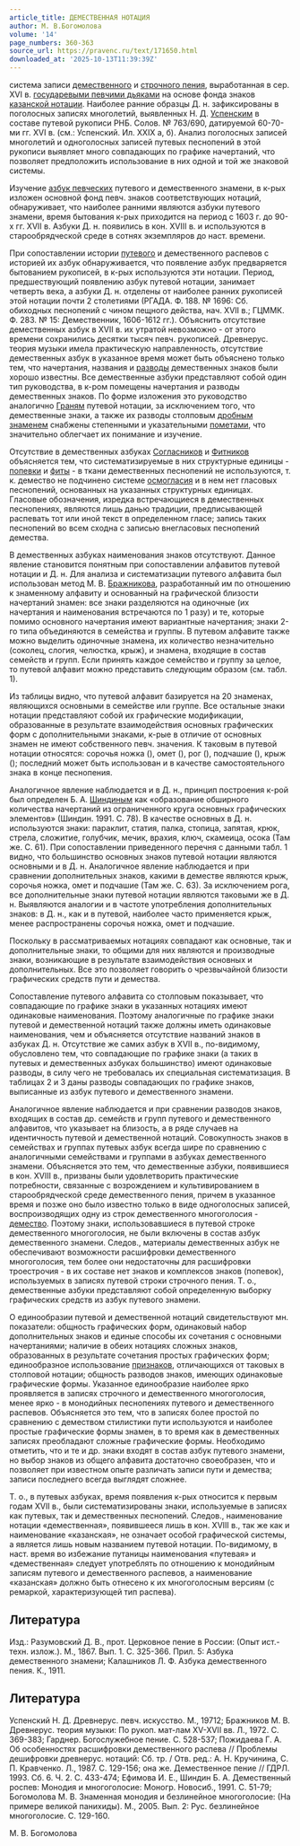 ```yaml
---
article_title: ДЕМЕСТВЕННАЯ НОТАЦИЯ
author: М. В.Богомолова
volume: '14'
page_numbers: 360-363
source_url: https://pravenc.ru/text/171650.html
downloaded_at: '2025-10-13T11:39:39Z'
---
```


система записи [демественного](https://pravenc.ru/text/демественного.html) и [строчного пения](<https://pravenc.ru/text/строчного пения.html>), выработанная в сер. XVI в. [государевыми певчими дьяками](<https://pravenc.ru/text/государевыми певчими дьяками.html>) на основе фонда знаков [казанской нотации](<https://pravenc.ru/text/казанской нотации.html>). Наиболее ранние образцы Д. н. зафиксированы в поголосных записях многолетий, выявленных Н. Д. [Успенским](https://pravenc.ru/text/Успенским.html) в составе путевой рукописи РНБ. Солов. № 763/690, датируемой 60-70-ми гг. XVI в. (см.: Успенский. Ил. XXIX а, б). Анализ поголосных записей многолетий и одноголосных записей путевых песнопений в этой рукописи выявляет много совпадающих по графике начертаний, что позволяет предположить использование в них одной и той же знаковой системы.

Изучение [азбук певческих](<https://pravenc.ru/text/азбук певческих.html>) путевого и демественного знамени, в к-рых изложен основной фонд певч. знаков соответствующих нотаций, обнаруживает, что наиболее ранними являются азбуки путевого знамени, время бытования к-рых приходится на период с 1603 г. до 90-х гг. XVII в. Азбуки Д. н. появились в кон. XVIII в. и используются в старообрядческой среде в сотнях экземпляров до наст. времени.

При сопоставлении истории [путевого](https://pravenc.ru/text/путевого.html) и демественного распевов с историей их азбук обнаруживается, что появление азбук предваряется бытованием рукописей, в к-рых используются эти нотации. Период, предшествующий появлению азбук путевой нотации, занимает четверть века, а азбуки Д. н. отделены от наиболее ранних рукописей этой нотации почти 2 столетиями (РГАДА. Ф. 188. № 1696: Сб. обиходных песнопений с чином пещного действа, нач. XVII в.; ГЦММК. Ф. 283. № 15: Демественник, 1606-1612 гг.). Объяснить отсутствие демественных азбук в XVII в. их утратой невозможно - от этого времени сохранились десятки тысяч певч. рукописей. Древнерус. теория музыки имела практическую направленность, отсутствие демественных азбук в указанное время может быть объяснено только тем, что начертания, названия и [разводы](https://pravenc.ru/text/разводы.html) демественных знаков были хорошо известны. Все демественные азбуки представляют собой один тип руководства, в к-ром помещены начертания и разводы демественных знаков. По форме изложения это руководство аналогично [Граням](https://pravenc.ru/text/Граням.html) путевой нотации, за исключением того, что демественные знаки, а также их разводы столповым [дробным знаменем](<https://pravenc.ru/text/ДРОБНОЕ ЗНАМЯ.html>) снабжены степенными и указательными [пометами](https://pravenc.ru/text/пометами.html), что значительно облегчает их понимание и изучение.

Отсутствие в демественных азбуках [Согласников](https://pravenc.ru/text/Согласников.html) и [Фитников](https://pravenc.ru/text/Фитников.html) объясняется тем, что систематизируемые в них структурные единицы - [попевки](https://pravenc.ru/text/попевки.html) и [фиты](https://pravenc.ru/text/фита.html) - в ткани демественных песнопений не используются, т. к. демество не подчинено системе [осмогласия](https://pravenc.ru/text/осмогласия.html) и в нем нет гласовых песнопений, основанных на указанных структурных единицах. Гласовые обозначения, изредка встречающиеся в демественных песнопениях, являются лишь данью традиции, предписывающей распевать тот или иной текст в определенном гласе; запись таких песнопений во всем сходна с записью внегласовых песнопений демества.

В демественных азбуках наименования знаков отсутствуют. Данное явление становится понятным при сопоставлении алфавитов путевой нотации и Д. н. Для анализа и систематизации путевого алфавита был использован метод М. В. [Бражникова](https://pravenc.ru/text/БРАЖНИКОВ.html), разработанный им по отношению к знаменному алфавиту и основанный на графической близости начертаний знамен: все знаки разделяются на одиночные (их начертания и наименования встречаются по 1 разу) и те, которые помимо основного начертания имеют вариантные начертания; знаки 2-го типа объединяются в семейства и группы. В путевом алфавите также можно выделить одиночные знамена, их количество незначительно (соколец, слогия, челюстка, крыж), и знамена, входящие в состав семейств и групп. Если принять каждое семейство и группу за целое, то путевой алфавит можно представить следующим образом (см. табл. 1).

Из таблицы видно, что путевой алфавит базируется на 20 знаменах, являющихся основными в семействе или группе. Все остальные знаки нотации представляют собой их графические модификации, образованные в результате взаимодействия основных графических форм с дополнительными знаками, к-рые в отличие от основных знамен не имеют собственного певч. значения. К таковым в путевой нотации относятся: сорочья ножка (), омет (), рог (), подчашие (), крыж (); последний может быть использован и в качестве самостоятельного знака в конце песнопения.

Аналогичное явление наблюдается и в Д. н., принцип построения к-рой был определен Б. А. [Шиндиным](https://pravenc.ru/text/Шиндиным.html) как «образование обширного количества начертаний из ограниченного круга основных графических элементов» (Шиндин. 1991. С. 78). В качестве основных в Д. н. используются знаки: параклит, статия, палка, стопица, запятая, крюк, стрела, сложитие, голубчик, мечик, врахия, ключ, скамеица, осока (Там же. С. 61). При сопоставлении приведенного перечня с данными табл. 1 видно, что большинство основных знаков путевой нотации являются основными и в Д. н. Аналогичное явление наблюдается и при сравнении дополнительных знаков, какими в деместве являются крыж, сорочья ножка, омет и подчашие (Там же. С. 63). За исключением рога, все дополнительные знаки путевой нотации являются таковыми же в Д. н. Выявляются аналогии и в частоте употребления дополнительных знаков: в Д. н., как и в путевой, наиболее часто применяется крыж, менее распространены сорочья ножка, омет и подчашие.

Поскольку в рассматриваемых нотациях совпадают как основные, так и дополнительные знаки, то общими для них являются и производные знаки, возникающие в результате взаимодействия основных и дополнительных. Все это позволяет говорить о чрезвычайной близости графических средств пути и демества.

Сопоставление путевого алфавита со столповым показывает, что совпадающие по графике знаки в указанных нотациях имеют одинаковые наименования. Поэтому аналогичные по графике знаки путевой и демественной нотаций также должны иметь одинаковые наименования, чем и объясняется отсутствие названий знаков в азбуках Д. н. Отсутствие же самих азбук в XVII в., по-видимому, обусловлено тем, что совпадающие по графике знаки (а таких в путевых и демественных азбуках большинство) имеют одинаковые разводы, в силу чего не требовалась их специальная систематизация. В таблицах 2 и 3 даны разводы совпадающих по графике знаков, выписанные из азбук путевого и демественного знамени.

Аналогичное явление наблюдается и при сравнении разводов знаков, входящих в состав др. семейств и групп путевого и демественного алфавитов, что указывает на близость, а в ряде случаев на идентичность путевой и демественной нотаций. Совокупность знаков в семействах и группах путевых азбук всегда шире по сравнению с аналогичными семействами и группами в азбуках демественного знамени. Объясняется это тем, что демественные азбуки, появившиеся в кон. XVIII в., призваны были удовлетворить практические потребности, связанные с возрождением и культивированием в старообрядческой среде демественного пения, причем в указанное время и позже оно было известно только в виде одноголосных записей, воспроизводящих одну из строк демественного многоголосия - [демество](https://pravenc.ru/text/демество.html). Поэтому знаки, использовавшиеся в путевой строке демественного многоголосия, не были включены в состав азбук демественного знамени. Следов., материалы демественных азбук не обеспечивают возможности расшифровки демественного многоголосия, тем более они недостаточны для расшифровки троестрочия - в их составе нет знаков и комплексов знаков (попевок), используемых в записях путевой строки строчного пения. Т. о., демественные азбуки представляют собой определенную выборку графических средств из азбук путевого знамени.

О единообразии путевой и демественной нотаций свидетельствуют мн. показатели: общность графических форм, одинаковый набор дополнительных знаков и единые способы их сочетания с основными начертаниями; наличие в обеих нотациях сложных знаков, образованных в результате сочетания простых графических форм; единообразное использование [признаков](https://pravenc.ru/text/признаки.html), отличающихся от таковых в столповой нотации; общность разводов знаков, имеющих одинаковые графические формы. Указанное единообразие наиболее ярко проявляется в записях строчного и демественного многоголосия, менее ярко - в монодийных песнопениях путевого и демественного распевов. Объясняется это тем, что в записях более простой по сравнению с демеством стилистики пути используются и наиболее простые графические формы знамен, в то время как в демественных записях преобладают сложные графические формы. Необходимо отметить, что и те и др. знаки входят в состав азбук путевого знамени, но выбор знаков из общего алфавита достаточно своеобразен, что и позволяет при известном опыте различать записи пути и демества; записи последнего всегда выглядят сложнее.

Т. о., в путевых азбуках, время появления к-рых относится к первым годам XVII в., были систематизированы знаки, используемые в записях как путевых, так и демественных песнопений. Следов., наименование нотации «демественная», появившееся лишь в кон. XVIII в., так же как и наименование «казанская», не означает особой графической системы, а является лишь новым названием путевой нотации. По-видимому, в наст. время во избежание путаницы наименования «путевая» и «демественная» следует употреблять по отношению к монодийным записям путевого и демественного распевов, а наименование «казанская» должно быть отнесено к их многоголосным версиям (с ремаркой, характеризующей тип распева).

## Литература

Изд.: Разумовский Д. В., прот. Церковное пение в России: (Опыт ист.-техн. излож.). М., 1867. Вып. 1. С. 325-366. Прил. 5: Азбука демественного знамени; Калашников Л. Ф. Азбука демественного пения. К., 1911.

## Литература

Успенский Н. Д. Древнерус. певч. искусство. М., 19712; Бражников М. В. Древнерус. теория музыки: По рукоп. мат-лам XV-XVII вв. Л., 1972. С. 369-383; Гарднер. Богослужебное пение. С. 528-537; Пожидаева Г. А. Об особенностях расшифровки демественного распева // Проблемы дешифровки древнерус. нотаций: Сб. тр. / Отв. ред.: А. Н. Кручинина, С. П. Кравченко. Л., 1987. С. 129-156; она же. Демественное пение // ГДРЛ. 1993. Сб. 6. Ч. 2. С. 433-474; Ефимова И. Е., Шиндин Б. А. Демественный роспев: Монодия и многоголосие: Моногр. Новосиб., 1991. С. 51-79; Богомолова М. В. Знаменная монодия и безлинейное многоголосие: (На примере великой панихиды). М., 2005. Вып. 2: Рус. безлинейное многоголосие. С. 129-160.

М. В.  Богомолова
